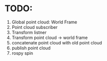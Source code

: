 # TODO: 

1. Global point cloud: World Frame  
2. Point cloud subscriber 
3. Transform listner
4. Transform point cloud ->  world frame 
5. concatenate point cloud with old point cloud 
6. publish point cloud 
7. rospy spin